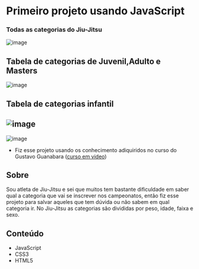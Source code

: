 # Primeiro projeto usando JavaScript
### Todas as categorias do Jiu-Jitsu 
![image](https://user-images.githubusercontent.com/105547657/172436313-5ff90ddf-63df-461c-b335-20a584314aa0.png)

## Tabela de categorias de Juvenil,Adulto e Masters
![image](https://user-images.githubusercontent.com/105547657/172606367-495369c3-7500-45b4-98a6-6bc061b4a6a5.png)

## Tabela de categorias infantil
![image](https://user-images.githubusercontent.com/105547657/172607825-af4c5cfc-edbc-43d8-a443-b2787f61824c.png)
--
![image](https://user-images.githubusercontent.com/105547657/172607986-97d7d81b-d286-4095-aad2-76f04cbcba16.png)

- Fiz esse projeto usando os conhecimento adiquiridos no curso do Gustavo Guanabara ([curso em video](https://www.youtube.com/playlist?list=PLHz_AreHm4dlsK3Nr9GVvXCbpQyHQl1o1))

## Sobre
Sou atleta de Jiu-Jitsu e sei que muitos tem bastante dificuldade em saber qual a categoria que vai se inscrever nos campeonatos, então fiz esse projeto para salvar aqueles que tem dúvida ou não sabem em qual categoria ir.
No Jiu-Jitsu as categorias são divididas por peso, idade, faixa e sexo.
## Conteúdo
- JavaScript
- CSS3
- HTML5
